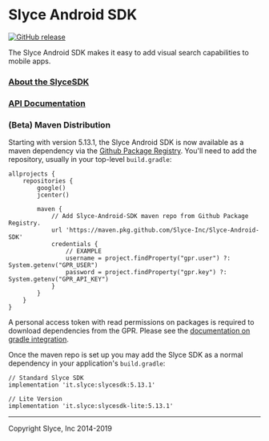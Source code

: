 Slyce Android SDK
=================



<!-- official release -->
[![GitHub release](https://img.shields.io/github/release/Slyce-Inc/Slyce-Android-SDK.svg?style=flat-square)](https://github.com/Slyce-Inc/Slyce-Android-SDK/releases)

<!-- pre-release -->
<!-- [![GitHub release](https://img.shields.io/github/release/Slyce-Inc/Slyce-Android-SDK/all.svg?style=flat-square)](https://github.com/Slyce-Inc/Slyce-Android-SDK/releases) -->

The Slyce Android SDK makes it easy to add visual search capabilities to mobile apps.

### [About the SlyceSDK](https://docs.slyce.it)


### [API Documentation](https://slyce-inc.github.io/SlyceAndroid.github.io/)

### (Beta) Maven Distribution

Starting with version 5.13.1, the Slyce Android SDK is now available as a maven dependency via the [Github Package Registry](https://github.com/features/package-registry). You'll need to add the repository, usually in your top-level `build.gradle`:
```
allprojects {
    repositories {
        google()
        jcenter()

        maven {
            // Add Slyce-Android-SDK maven repo from Github Package Registry.
            url 'https://maven.pkg.github.com/Slyce-Inc/Slyce-Android-SDK'
            credentials {
                // EXAMPLE
                username = project.findProperty("gpr.user") ?: System.getenv("GPR_USER")
                password = project.findProperty("gpr.key") ?: System.getenv("GPR_API_KEY")
            }
        }
    }
}
```

A personal access token with read permissions on packages is required to download dependencies from the GPR. Please see the [documentation on gradle integration](https://help.github.com/en/github/managing-packages-with-github-package-registry/configuring-gradle-for-use-with-github-package-registry#authenticating-to-github-package-registry).

Once the maven repo is set up you may add the Slyce SDK as a normal dependency in your application's `build.gradle`:

```
// Standard Slyce SDK
implementation 'it.slyce:slycesdk:5.13.1'

// Lite Version
implementation 'it.slyce:slycesdk-lite:5.13.1'
```

---

Copyright Slyce, Inc 2014-2019
